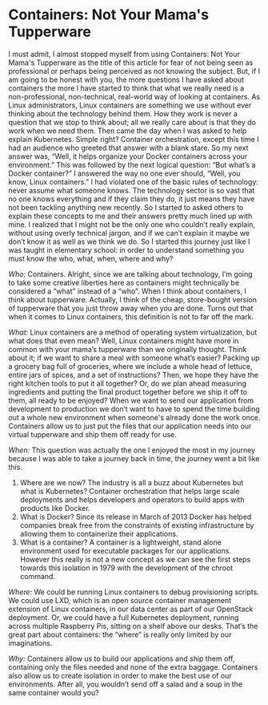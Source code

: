 # Containers: Not Your Mama's Tupperware

   I must admit, I almost stopped myself from using Containers: Not Your Mama's Tupperware as the title of this article for fear of not being seen as professional or perhaps being perceived as not knowing the subject. But, if I am going to be honest with you, the more questions I have asked about containers the more I have started to think that what we really need is a non-professional, non-technical, real-world way of looking at containers.
     As Linux administrators, Linux containers are something we use without ever thinking about the technology behind them. How they work is never a question that we stop to think about; all we really care about is that they do work when we need them. 
     Then came the day when I was asked to help explain Kubernetes. Simple right? Container orchestration, except this time I had an audience who greeted that answer with a blank stare. So my next answer was, “Well, it helps organize your Docker containers across your environment.” This was followed by the next logical question: “But what’s a Docker container?” I answered the way no one ever should, “Well, you know, Linux containers.” I had violated one of the basic rules of technology: never assume what someone knows. The technology sector is so vast that no one knows everything and if they claim they do, it just means they have not been tackling anything new recently. 
     So I started to asked others to explain these concepts to me and their answers pretty much lined up with mine. I realized that I might not be the only one who couldn’t really explain, without using overly technical jargon, and if we can’t  explain it maybe we don’t know it as well as we think we do. So I started this journey just like I was taught in elementary school: in order to understand something you must know the who, what, when, where and why? 
	
*Who:* Containers. Alright, since we are talking about technology, I’m going to take some 
creative liberties here as containers might technically be considered a “what” instead of a “who”. 
 When I think about containers, I think about tupperware. Actually, I think of the cheap, store-bought version of tupperware that you just throw away when you are done. Turns out that when it comes to Linux containers, this definition is not to far off the mark. 

*What:* Linux containers are a method of operating system virtualization, but what does that even mean? Well, Linux containers might have more in common with your mama’s tupperware  than we originally thought. Think about it; if we want to share a meal with someone what’s easier? Packing up a grocery bag full of groceries, where we include a whole head of lettuce, entire jars of spices, and a set of instructions? Then, we hope they have the right kitchen tools to put it all together?  Or, do we plan ahead measuring ingredients and putting the final product together before we ship it off to them, all ready to be enjoyed? 
     When we want to send our application from development to production we don’t want to have to spend the time building out a whole new environment when someone's already done the work once. Containers allow us to just put the files that our application needs into our virtual tupperware and ship them off ready for use.  

*When:* This question was actually the one I enjoyed the most in my journey because I was able to take a journey back in time, the journey went a bit like this.
1.	Where are we now? The industry is all a buzz about Kubernetes but what is Kubernetes?  Container orchestration that helps large scale deployments and helps developers and operators to build apps with products like Docker.
2.	What is Docker? Since its release in March of 2013  Docker has helped companies break free from the constraints of existing infrastructure by allowing them to containerize their applications.
3.	What is a container? A container is a lightweight, stand alone environment used for executable packages for our applications. However this really is not a new concept as we can see the first steps towards this isolation in 1979 with the development of the chroot command. 
 
 *Where:*  We could be running Linux containers to debug provisioning scripts. We could use LXD, which is an open source container management extension of Linux containers, in our data center as part of our OpenStack deployment. Or, we could have a full Kubernetes deployment, running across multiple Raspberry Pis, sitting on a shelf above our desks. That’s the great part about containers: the “where” is really only limited by our imaginations.

*Why:* Containers allow us to build our applications and ship them off, containing only the files needed and none of the extra baggage. Containers also allow us to create isolation in order to make the best use of our environments.  After all, you wouldn’t send off a salad and a soup in the same container would you? 
 
